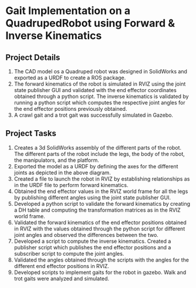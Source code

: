 # Gait Implementation on a QuadrupedRobot using Forward & Inverse Kinematics

## Project Details
1. The CAD model os a Quadruped robot was designed in SolidWorks and exported as a URDF  to create a ROS package.  
2. The  forward  kinematics  of  the robot  is  simulated  in  RVIZ  using  the  joint  state  publisher  GUI  and  validated  with  the  end  effector coordinates obtained through a python script. The inverse kinematics is validated by 
running  a  python  script  which  computes  the  respective  joint  angles  for  the  end  effector positions previously obtained. 
3. A crawl gait and a trot gait was successfully  simulated  in  Gazebo.


## Project Tasks
1. Creates a 3d SolidWorks assembly of the different parts of the robot. The different parts of the robot include the legs, the body of the robot, the manipulators, and the platform.  
2. Exported the model as a URDF by defining the axes for the different joints as depicted in the above diagram.  
3.  Created a file to launch the robot in RVIZ by establishing  relationships as in the URDF file to perform forward kinematics.
4.  Obtained the end effector values in the RVIZ world frame for all the legs by publishing different angles using the joint state publisher GUI. 
5.  Developed  a  python  script  to  validate  the  forward  kinematics  by  creating  a  DH  table  and computing the transformation matrices as in the RVIZ world frame. 
6.  Validated  the  forward  kinematics  of  the  end  effector  positions  obtained  in RVIZ  with  the  values 
obtained through the python script for different joint angles and observed the differences between the two. 
7.  Developed  a  script  to  compute  the  inverse  kinematics.  Created  a  publisher  script  which 
publishes the end effector positions and a subscriber script to compute the joint angles. 
8. Validated the angles obtained through the scripts with the angles for the different end effector positions in 
RVIZ. 
9. Developed  scripts  to implement gaits for the  robot  in  gazebo. Walk  and trot gaits  were analyzed and 
simulated. 


